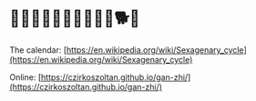 # 🐀🐂🐅🐇🐉🐍🐎🐏🐒🐓🐕🐖

The calendar: [https://en.wikipedia.org/wiki/Sexagenary_cycle](https://en.wikipedia.org/wiki/Sexagenary_cycle)

Online: [https://czirkoszoltan.github.io/gan-zhi/](https://czirkoszoltan.github.io/gan-zhi/)


